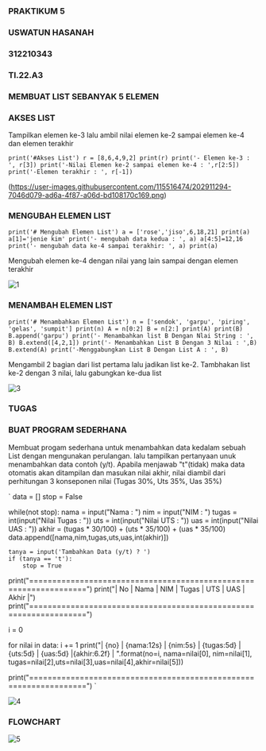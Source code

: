 ### PRAKTIKUM 5
### USWATUN HASANAH
### 312210343
### TI.22.A3

### MEMBUAT LIST SEBANYAK 5 ELEMEN
### AKSES LIST

Tampilkan elemen ke-3 lalu ambil nilai elemen ke-2 sampai elemen ke-4 dan elemen terakhir

`
print('#Akses List')
r = [8,6,4,9,2]
print(r)
print('- Elemen ke-3 : ', r[3])
print('-Nilai Elemen ke-2 sampai elemen ke-4 : ',r[2:5])
print('-Elemen terakhir : ', r[-1])
`

(https://user-images.githubusercontent.com/115516474/202911294-7046d079-ad6a-4f87-a06d-bd108170c169.png)



### MENGUBAH ELEMEN LIST

`
print('# Mengubah Elemen List')
a = ['rose','jiso',6,18,21]
print(a)
a[1]='jenie kim'
print('- mengubah data kedua : ', a)
a[4:5]=12,16
print('- mengubah data ke-4 sampai terakhir: ', a)
print(a)
`

Mengubah elemen ke-4 dengan nilai yang lain sampai dengan elemen terakhir

![1](https://user-images.githubusercontent.com/115516474/202912041-4a5756e4-db5b-44db-bcce-f0c8027824a3.png)



### MENAMBAH ELEMEN LIST

`
print('# Menambahkan Elemen List')
n = ['sendok', 'garpu', 'piring', 'gelas', 'sumpit']
print(n)
A = n[0:2]
B = n[2:]
print(A)
print(B)
B.append('garpu')
print('- Menambahkan list B Dengan Nlai String : ', B)
B.extend([4,2,1])
print('- Menambahkan List B Dengan 3 Nilai : ',B)
B.extend(A)
print('-Menggabungkan List B Dengan List A : ', B)
`

Mengambil 2 bagian dari list pertama lalu jadikan list ke-2. Tambhakan list ke-2 dengan 3 nilai, lalu gabungkan ke-dua list 

![3](https://user-images.githubusercontent.com/115516474/202911350-9805facc-ba63-4e5b-bb8d-e7cc51e0d1f9.png)



### TUGAS 
### BUAT PROGRAM SEDERHANA 

Membuat progam sederhana untuk menambahkan data kedalam sebuah List dengan mengunakan perulangan. lalu tampilkan pertanyaan unuk menambahkan data contoh 
(y/t). Apabila menjawab "t"(tidak) maka data otomatis akan ditampilan dan masukan nilai akhir, nilai diambil dari perhitungan 3 konseponen nilai 
(Tugas 30%, Uts 35%, Uas 35%)



`
data = []
stop = False

while(not stop):
    nama = input("Nama : ")
    nim = input("NIM : ")
    tugas = int(input("Nilai Tugas : "))
    uts = int(input("Nilai UTS : "))
    uas = int(input("Nilai UAS : "))
    akhir = (tugas * 30/100) + (uts * 35/100) + (uas * 35/100)
    data.append([nama,nim,tugas,uts,uas,int(akhir)])

    tanya = input('Tambahkan Data (y/t) ? ')
    if (tanya == 't'):
        stop = True

print("==================================================================")
print("| No |    Nama      |  NIM  | Tugas |  UTS  |  UAS  |  Akhir |")
print("==================================================================")

i = 0

for nilai in data:
    i += 1
print("| {no}  | {nama:12s} | {nim:5s} | {tugas:5d} | {uts:5d} | {uas:5d} |{akhir:6.2f} |
".format(no=i, nama=nilai[0], nim=nilai[1], tugas=nilai[2],uts=nilai[3],uas=nilai[4],akhir=nilai[5]))

print("==================================================================")
`


![4](https://user-images.githubusercontent.com/115516474/202911377-ff6b4174-f26d-41aa-825e-6b4819360d64.png)


### FLOWCHART

![5](https://user-images.githubusercontent.com/115516474/202911396-e944194b-444f-4195-9c0f-ecf6f565e8eb.png)


